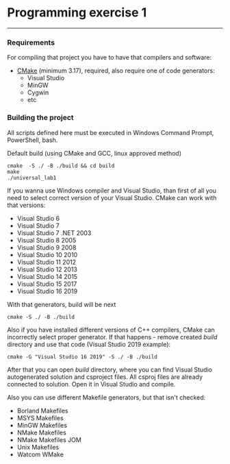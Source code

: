 # Programming exercise 1
***
### Requirements
For compiling that project you have to have that compilers and software:
* [CMake](https://cmake.org/download/) (minimum 3.17), required, also require one of code generators:
    * Visual Studio
    * MinGW
    * Cygwin
    * etc

### Building the project
All scripts defined here must be executed in Windows Command Prompt, PowerShell, bash.

Default build (using CMake and GCC, linux approved method)
```shell
cmake  -S ./ -B ./build && cd build
make
./universal_lab1
```
If you wanna use Windows compiler and Visual Studio, than first of all you need to select correct version of
your Visual Studio. CMake can work with that versions:
* Visual Studio 6
* Visual Studio 7
* Visual Studio 7 .NET 2003
* Visual Studio 8 2005
* Visual Studio 9 2008
* Visual Studio 10 2010
* Visual Studio 11 2012
* Visual Studio 12 2013
* Visual Studio 14 2015
* Visual Studio 15 2017
* Visual Studio 16 2019

With that generators, build will be next
```shell
cmake -S ./ -B ./build 
```
Also if you have installed different versions of C++ compilers, CMake can incorrectly select proper generator.
If that happens - remove created *build* directory and use that code (Visual Studio 2019 example):
```shell
cmake -G "Visual Studio 16 2019" -S ./ -B ./build
```

After that you can open *build* directory, where you can find Visual Studio autogenerated solution and csproject files.
All csproj files are already connected to solution. Open it in Visual Studio and compile.

Also you can use different Makefile generators, but that isn't checked:
* Borland Makefiles
* MSYS Makefiles
* MinGW Makefiles
* NMake Makefiles
* NMake Makefiles JOM
* Unix Makefiles
* Watcom WMake
